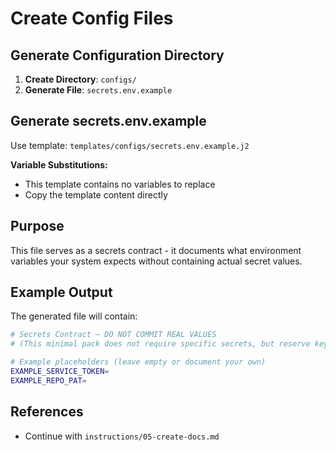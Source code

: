 # Create Config Files

## Generate Configuration Directory

1. **Create Directory**: `configs/`
2. **Generate File**: `secrets.env.example`

## Generate secrets.env.example

Use template: `templates/configs/secrets.env.example.j2`

**Variable Substitutions:**
- This template contains no variables to replace
- Copy the template content directly

## Purpose

This file serves as a secrets contract - it documents what environment variables your system expects without containing actual secret values.

## Example Output

The generated file will contain:
```bash
# Secrets Contract — DO NOT COMMIT REAL VALUES
# (This minimal pack does not require specific secrets, but reserve keys here.)

# Example placeholders (leave empty or document your own)
EXAMPLE_SERVICE_TOKEN=
EXAMPLE_REPO_PAT=
```

## References

- Continue with `instructions/05-create-docs.md`